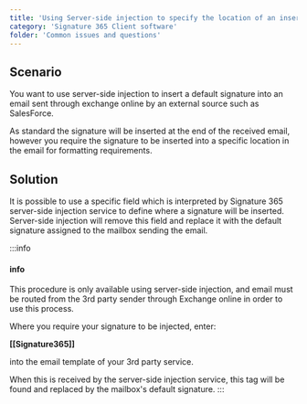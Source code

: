 ```yaml
---
title: 'Using Server-side injection to specify the location of an inserted signature'
category: 'Signature 365 Client software'
folder: 'Common issues and questions'
---
```


## Scenario

You want to use server-side injection to insert a default signature into an email sent through exchange online by an external source such as SalesForce.  

As standard the signature will be inserted at the end of the received email, however you require the signature to be inserted into a specific location in the email for formatting requirements.

## Solution

It is possible to use a specific field which is interpreted by Signature 365 server-side injection service to define where a signature will be inserted. Server-side injection will remove this field and replace it with the default signature assigned to the mailbox sending the email.

:::info
#### info

This procedure is only available using server-side injection, and email must be routed from the 3rd party sender through Exchange online in order to use this process.  

Where you require your signature to be injected, enter:  

**[[Signature365]]**  

into the email template of your 3rd party service.  

When this is received by the server-side injection service, this tag will be found and replaced by the mailbox's default signature.
:::